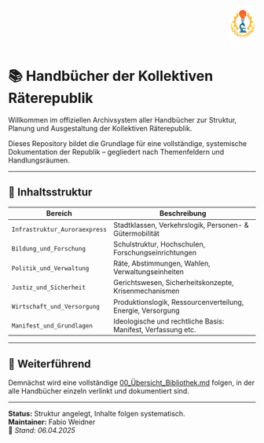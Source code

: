 <p align="right">
  <img src="https://raw.githubusercontent.com/hades-dux/Kollektive-Raeterepublik/main/Meta_und_Systemstruktur/logo_offiziell.png" alt="Logo der Kollektiven Räterepublik" height="80">
</p>

# 📚 Handbücher der Kollektiven Räterepublik

Willkommen im offiziellen Archivsystem aller Handbücher zur Struktur, Planung und Ausgestaltung der Kollektiven Räterepublik.

Dieses Repository bildet die Grundlage für eine vollständige, systemische Dokumentation der Republik – gegliedert nach Themenfeldern und Handlungsräumen.

---

## 📁 Inhaltsstruktur

| Bereich                    | Beschreibung                                                  |
|---------------------------|---------------------------------------------------------------|
| `Infrastruktur_Auroraexpress`   | Stadtklassen, Verkehrslogik, Personen- & Gütermobilität       |
| `Bildung_und_Forschung`         | Schulstruktur, Hochschulen, Forschungseinrichtungen            |
| `Politik_und_Verwaltung`        | Räte, Abstimmungen, Wahlen, Verwaltungseinheiten               |
| `Justiz_und_Sicherheit`         | Gerichtswesen, Sicherheitskonzepte, Krisenmechanismen          |
| `Wirtschaft_und_Versorgung`     | Produktionslogik, Ressourcenverteilung, Energie, Versorgung     |
| `Manifest_und_Grundlagen`       | Ideologische und rechtliche Basis: Manifest, Verfassung etc.   |

---

## 🧭 Weiterführend

Demnächst wird eine vollständige [00_Übersicht_Bibliothek.md](./00_Übersicht_Bibliothek.md) folgen, in der alle Handbücher einzeln verlinkt und dokumentiert sind.

---

**Status:** Struktur angelegt, Inhalte folgen systematisch.  
**Maintainer:** Fabio Weidner  
📅 *Stand: 06.04.2025*
